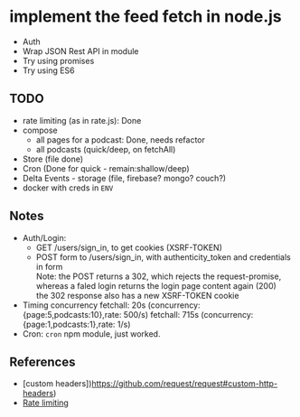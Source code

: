 # implement the feed fetch in node.js

* Auth
* Wrap JSON Rest API in module
* Try using promises
* Try using ES6

## TODO

* rate limiting (as in rate.js): Done
* compose 
  * all pages for a podcast:  Done, needs refactor
  * all podcasts (quick/deep, on fetchAll)
* Store (file done)
* Cron (Done for quick - remain:shallow/deep)
* Delta Events - storage (file, firebase? mongo? couch?)
* docker with creds in `ENV`

## Notes

* Auth/Login: 
  * GET /users/sign_in, to get cookies (XSRF-TOKEN)
  * POST form to /users/sign_in, with authenticity_token and credentials in form  
    Note: the POST returns a 302, which rejects the request-promise,  
    whereas a faled login returns the login page content again (200)  
    the 302 response also has a new XSRF-TOKEN cookie  
* Timing concurrency
  fetchall:  20s (concurrency:{page:5,podcasts:10},rate: 500/s)
  fetchall: 715s (concurrency:{page:1,podcasts:1},rate: 1/s)
* Cron: `cron` npm module, just worked.


## References

* [custom headers])https://github.com/request/request#custom-http-headers)
* [Rate limiting](https://github.com/jhurliman/node-rate-limiter)